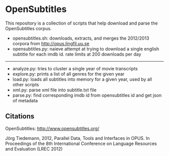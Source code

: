 OpenSubtitles
=============

This repository is a collection of scripts that help download and parse the OpenSubtitles corpus.

- opensubtitles.sh: downloads, extracts, and merges the 2012/2013 corpora from http://opus.lingfil.uu.se
- opensubtitles.py: naieve attempt at trying to download a single english subtitle for each imdb id. rate limits at 200 downloads per day

----------------------------------------------------------------------

- analyze.py: tries to cluster a single year of movie transcripts
- explore.py: prints a list of all genres for the given year
- load.py: loads all subtitles into memory for a given year, used by all other scripts
- xml.py: parse xml file into subtitle.txt file
- parse.py: find corresponding imdb id from opensubtitles id and get json of metadata

Citations
----------

OpenSubtitles: http://www.opensubtitles.org/

Jörg Tiedemann, 2012, Parallel Data, Tools and Interfaces in OPUS. In Proceedings of the 8th International Conference on Language Resources and Evaluation (LREC 2012)
